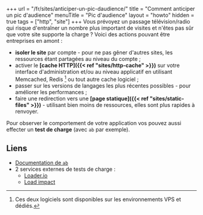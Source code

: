+++
url = "/fr/sites/anticiper-un-pic-daudience/"
title = "Comment anticiper un pic d'audience"
menuTitle = "Pic d'audience"
layout = "howto"
hidden = true
tags = ["http", "site"]
+++
Vous prévoyez un passage télévision/radio qui risque d'entraîner un nombre plus important de visites et n'êtes pas sûr que votre site supporte la charge ? Voici des actions pouvant être entreprises en amont :

- **isoler le site** par compte - pour ne pas gêner d'autres sites, les ressources étant partagées au niveau du compte ;
- activer le **[cache HTTP]({{< ref "sites/http-cache" >}})** sur votre interface d'administration et/ou au niveau applicatif en utilisant Memcached, Redis [^1] ou tout autre cache logiciel ;
- passer sur les versions de langages les plus récentes possibles  - pour améliorer les performances ;
- faire une redirection vers une **[page statique]({{< ref "sites/static-files" >}})** - utilisant bien moins de ressources, elles sont plus rapides à renvoyer.

Pour observer le comportement de votre application vos pouvez aussi effecter un **test de charge** (avec `ab` par exemple).

## Liens

- [Documentation de `ab`](https://httpd.apache.org/docs/2.4/programs/ab.html)
- 2 services externes de tests de charge :
    - [Loader.io](https://loader.io/)
    - [Load impact](https://loadimpact.com/)

[^1]: Ces deux logiciels sont disponibles sur les environnements VPS et dédiés.
